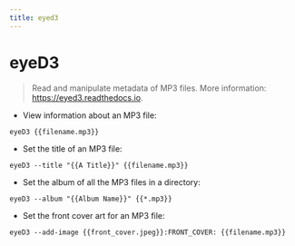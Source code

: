 ```yaml
---
title: eyed3
---
```

# eyeD3

> Read and manipulate metadata of MP3 files.
> More information: <https://eyed3.readthedocs.io>.

- View information about an MP3 file:

`eyeD3 {{filename.mp3}}`

- Set the title of an MP3 file:

`eyeD3 --title "{{A Title}}" {{filename.mp3}}`

- Set the album of all the MP3 files in a directory:

`eyeD3 --album "{{Album Name}}" {{*.mp3}}`

- Set the front cover art for an MP3 file:

`eyeD3 --add-image {{front_cover.jpeg}}:FRONT_COVER: {{filename.mp3}}`
